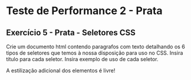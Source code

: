 # Teste de Performance 2 - Prata

## Exercício 5 - Prata - Seletores CSS

Crie um documento html contendo paragrafos com texto detalhando os 6 tipos de seletores que temos à nossa disposição para uso no CSS. Insira título para cada seletor. Insira exemplo de uso de cada seletor.

A estilização adicional dos elementos é livre!
